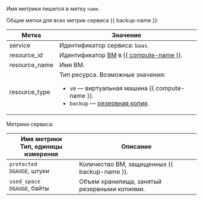 Имя метрики пишется в метку `name`.

Общие метки для всех метрик сервиса {{ backup-name }}:

Метка | Значение
----|----
service | Идентификатор сервиса: `baas`.
resource_id | Идентификатор [ВМ](../../../compute/concepts/vm.md) в [{{ compute-name }}](../../../compute/).
resource_name | Имя ВМ.
resource_type | Тип ресурса. Возможные значения:<br/><ul><li>`vm` — виртуальная машина {{ compute-name }}.</li><li>`backup` — [резервная копия](../../../backup/concepts/backup.md).</li>

Метрики сервиса:

Имя метрики<br/>Тип, единицы измерения | Описание
--- | ---
`protected`<br/>`DGAUGE`, штуки | Количество ВМ, защищенных {{ backup-name }}.
`used_space`<br/>`DGAUGE`, байты | Объем хранилища, занятый резервными копиями.